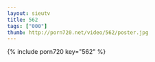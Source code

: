 ```yaml
--- 
layout: sieutv
title: 562
tags: ["000"]
thumb: http://porn720.net/video/562/poster.jpg
---
```

{% include porn720 key="562" %} 

